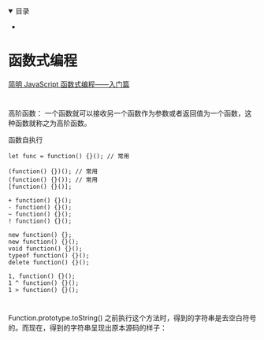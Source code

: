 <details open>
  <summary>
    目录
  </summary>
</details>

* <a href="#"></a>

# 函数式编程
[简明 JavaScript 函数式编程——入门篇](https://segmentfault.com/a/1190000020302184)


#  

高阶函数： 一个函数就可以接收另一个函数作为参数或者返回值为一个函数，这种函数就称之为高阶函数。

函数自执行
>
    let func = function() {}(); // 常用

    (function() {})(); // 常用
    (function() {}()); // 常用
    [function() {}()];  

    + function() {}();  
    - function() {}();  
    ~ function() {}();    
    ! function() {}();    

    new function() {};    
    new function() {}();    
    void function() {}();    
    typeof function() {}();  
    delete function() {}();  

    1, function() {}();    
    1 ^ function() {}();    
    1 > function() {}();   

#  <a name=""></a>
Function.prototype.toString()
之前执行这个方法时，得到的字符串是去空白符号的。而现在，得到的字符串呈现出原本源码的样子：
